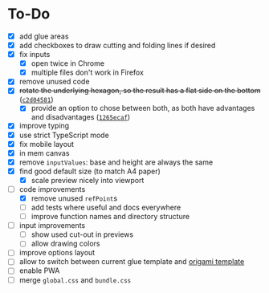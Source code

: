 # To-Do

- [x] add glue areas
- [x] add checkboxes to draw cutting and folding lines if desired
- [x] fix inputs
  - [x] open twice in Chrome
  - [x] multiple files don't work in Firefox
- [x] remove unused code
- [x] ~~rotate the underlying hexagon, so the result has a flat side on the bottom~~ ([`c2d04581`](https://github.com/JanMalch/flextangler/commit/c2d04581ec58c4bf09c39d896861012feee2c2d1))
  - [x] provide an option to chose between both, as both have advantages and disadvantages ([`1265ecaf`](https://github.com/JanMalch/flextangler/commit/1265ecafd60a1ea2dc49e83f42d31bee0b0cc74f))
- [x] improve typing
- [x] use strict TypeScript mode
- [x] fix mobile layout
- [x] in mem canvas
- [x] remove `inputValues`: base and height are always the same
- [x] find good default size (to match A4 paper)
  - [x] scale preview nicely into viewport
- [ ] code improvements
  - [x] remove unused `refPoint`s
  - [ ] add tests where useful and docs everywhere
  - [ ] improve function names and directory structure
- [ ] input improvements  
  - [ ] show used cut-out in previews
  - [ ] allow drawing colors
- [ ] improve options layout
- [ ] allow to switch between current glue template and [origami template](https://youtu.be/ZDivkba68Lk)
- [ ] enable PWA
- [ ] merge `global.css` and `bundle.css`
